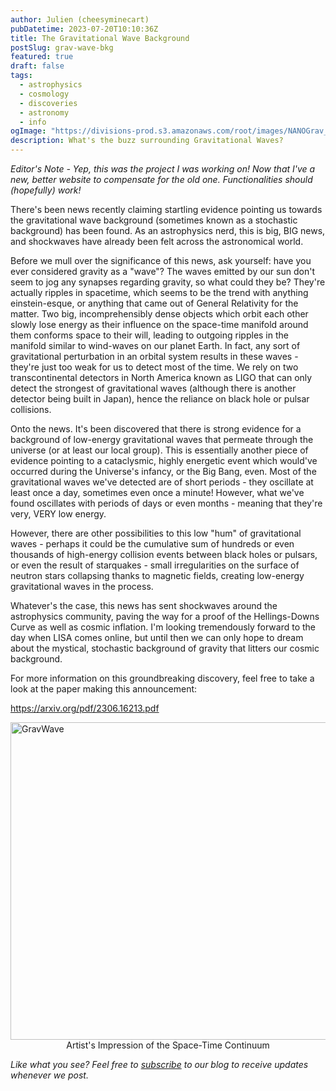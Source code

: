 ```yaml
---
author: Julien (cheesyminecart)
pubDatetime: 2023-07-20T10:10:36Z
title: The Gravitational Wave Background
postSlug: grav-wave-bkg
featured: true
draft: false
tags:
  - astrophysics
  - cosmology
  - discoveries
  - astronomy
  - info
ogImage: "https://divisions-prod.s3.amazonaws.com/root/images/NANOGrav_PTA_GWB_15yr-WEB.original.jpg"
description: What's the buzz surrounding Gravitational Waves?
---
```


_Editor's Note - Yep, this was the project I was working on! Now that I've a new, better website to compensate for the old one. Functionalities should (hopefully) work!_

There's been news recently claiming startling evidence pointing us towards the gravitational wave background (sometimes known as a stochastic background) has been found. As an astrophysics nerd, this is big, BIG news, and shockwaves have already been felt across the astronomical world.

Before we mull over the significance of this news, ask yourself: have you ever considered gravity as a "wave"? The waves emitted by our sun don't seem to jog any synapses regarding gravity, so what could they be? They're actually ripples in spacetime, which seems to be the trend with anything einstein-esque, or anything that came out of General Relativity for the matter. Two big, incomprehensibly dense objects which orbit each other slowly lose energy as their influence on the space-time manifold around them conforms space to their will, leading to outgoing ripples in the manifold similar to wind-waves on our planet Earth. In fact, any sort of gravitational perturbation in an orbital system results in these waves - they're just too weak for us to detect most of the time. We rely on two transcontinental detectors in North America known as LIGO that can only detect the strongest of gravitational waves (although there is another detector being built in Japan), hence the reliance on black hole or pulsar collisions.

Onto the news. It's been discovered that there is strong evidence for a background of low-energy gravitational waves that permeate through the universe (or at least our local group). This is essentially another piece of evidence pointing to a cataclysmic, highly energetic event which would've occurred during the Universe's infancy, or the Big Bang, even. Most of the gravitational waves we've detected are of short periods - they oscillate at least once a day, sometimes even once a minute! However, what we've found oscillates with periods of days or even months - meaning that they're very, VERY low energy.

However, there are other possibilities to this low "hum" of gravitational waves - perhaps it could be the cumulative sum of hundreds or even thousands of high-energy collision events between black holes or pulsars, or even the result of starquakes - small irregularities on the surface of neutron stars collapsing thanks to magnetic fields, creating low-energy gravitational waves in the process.

Whatever's the case, this news has sent shockwaves around the astrophysics community, paving the way for a proof of the Hellings-Downs Curve as well as cosmic inflation. I'm looking tremendously forward to the day when LISA comes online, but until then we can only hope to dream about the mystical, stochastic background of gravity that litters our cosmic background.

For more information on this groundbreaking discovery, feel free to take a look at the paper making this announcement:

https://arxiv.org/pdf/2306.16213.pdf

<div>
    <img src="https://divisions-prod.s3.amazonaws.com/root/images/NANOGrav_PTA_GWB_15yr-WEB.original.jpg" alt="GravWave" width="916" height="508">
    <figcaption style="text-align: center">Artist's Impression of the Space-Time Continuum</figcaption>
</div>

_Like what you see? Feel free to [subscribe](https://thespacer-blog.netlify.app/subscribe/) to our blog to receive updates whenever we post._
